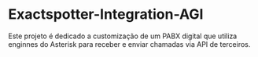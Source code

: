 # Exactspotter-Integration-AGI
Este projeto é dedicado a customização de um PABX digital que utiliza enginnes do Asterisk para receber e enviar chamadas via API de terceiros.
